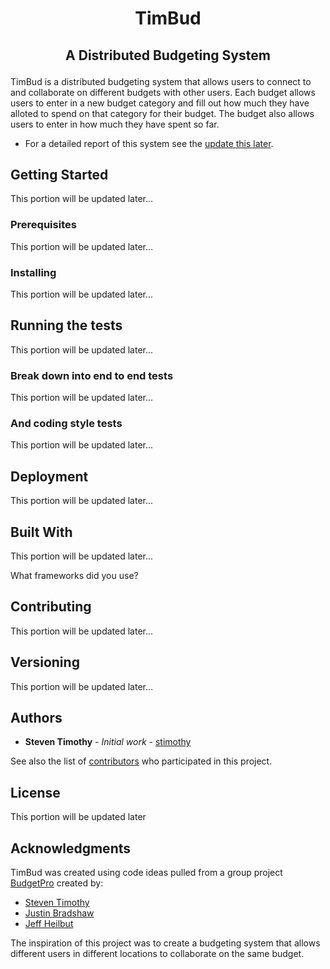 # **<p align="center">TimBud</p>**

## **<p align="center">A Distributed Budgeting System</p>**

TimBud is a distributed budgeting system that allows users to connect to and collaborate on different budgets with other users. Each budget allows users to enter in a new budget category and fill out how much they have alloted to spend on that category for their budget. The budget also allows users to enter in how much they have spent so far.

* For a detailed report of this system see the [update this later](https://github.com/stimothy/TimBud).

## Getting Started

This portion will be updated later...

### Prerequisites

This portion will be updated later...

### Installing

This portion will be updated later...

## Running the tests

This portion will be updated later...

### Break down into end to end tests

This portion will be updated later...

### And coding style tests

This portion will be updated later...

## Deployment

This portion will be updated later...

## Built With

This portion will be updated later...

What frameworks did you use?

## Contributing

This portion will be updated later...

## Versioning

This portion will be updated later...

## Authors

* **Steven Timothy** - *Initial work* - [stimothy](https://github.com/stimothy)

See also the list of [contributors](https://github.com/stimothy/TimBud/contributors) who participated in this project.

## License

This portion will be updated later

## Acknowledgments

TimBud was created using code ideas pulled from a group project [BudgetPro](https://github.com/JayBradshaw/BudgetPro.git) created by: 
* [Steven Timothy](https://github.com/stimothy)
* [Justin Bradshaw](https://github.com/JayBradshaw)
* [Jeff Heilbut](https://github.com/JeffreyGene)

The inspiration of this project was to create a budgeting system that allows different users in different locations to collaborate on the same budget.
